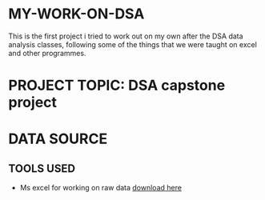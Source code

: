 # MY-WORK-ON-DSA
This is the first project i tried to work out on my own after the DSA data analysis classes,
following some of the things that we were taught on excel and other programmes.
# PROJECT TOPIC: DSA capstone project

# DATA SOURCE

## TOOLS USED 
- Ms excel for working on raw data [download here](https.www.microsftexcel.com)
